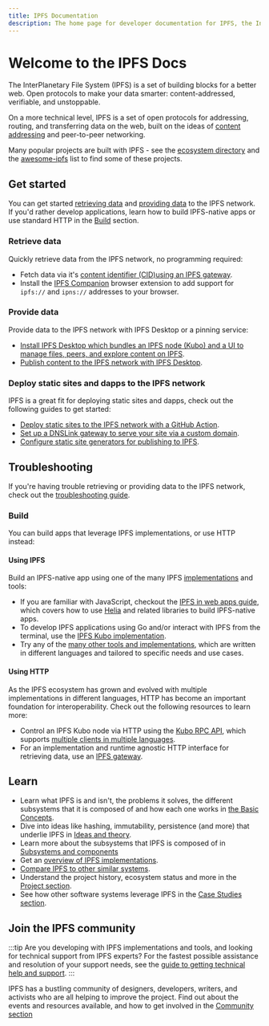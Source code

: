 ```yaml
---
title: IPFS Documentation
description: The home page for developer documentation for IPFS, the InterPlanetary File System.
---
```


# Welcome to the IPFS Docs

The InterPlanetary File System (IPFS) is a set of building blocks for a better web. Open protocols to make your data smarter: content-addressed, verifiable, and unstoppable.

On a more technical level, IPFS is a set of open protocols for addressing, routing, and transferring data on the web, built on the ideas of [content addressing](concepts/glossary.md#content-addressing) and peer-to-peer networking.

Many popular projects are built with IPFS - see the [ecosystem directory](https://ecosystem.ipfs.tech) and the [awesome-ipfs](https://github.com/ipfs/awesome-ipfs) list to find some of these projects.

## Get started

You can get started [retrieving data](#retrieve-data) and [providing data](#provide-data) to the IPFS network. If you'd rather develop applications, learn how to build IPFS-native apps or use standard HTTP in the [Build](#build) section.

### Retrieve data

Quickly retrieve data from the IPFS network, no programming required:

- Fetch data via it's [content identifier (CID)](concepts/glossary.md#cid)[using an IPFS gateway](./quickstart/retrieve.md).
- Install the [IPFS Companion](./install/ipfs-companion.md) browser extension to add support for `ipfs://` and `ipns://` addresses to your browser.

### Provide data

Provide data to the IPFS network with IPFS Desktop or a pinning service:

- [Install IPFS Desktop which bundles an IPFS node (Kubo) and a UI to manage files, peers, and explore content on IPFS](./install/ipfs-desktop.md).
- [Publish content to the IPFS network with IPFS Desktop](./how-to/desktop-app.md).

### Deploy static sites and dapps to the IPFS network

IPFS is a great fit for deploying static sites and dapps, check out the following guides to get started:

- [Deploy static sites to the IPFS network with a GitHub Action](./how-to/websites-on-ipfs/deploy-github-action.md).
- [Set up a DNSLink gateway to serve your site via a custom domain](./how-to/websites-on-ipfs/dnslink-gateway.md).
- [Configure static site generators for publishing to IPFS](./how-to/websites-on-ipfs/static-site-generators.md).

## Troubleshooting

If you're having trouble retrieving or providing data to the IPFS network, check out the [troubleshooting guide](./how-to/troubleshooting.md).

### Build

You can build apps that leverage IPFS implementations, or use HTTP instead:

#### Using IPFS

Build an IPFS-native app using one of the many IPFS [implementations](./concepts/ipfs-implementations.md) and tools:

- If you are familiar with JavaScript, checkout the [IPFS in web apps guide](./how-to/ipfs-in-web-apps.md), which covers how to use [Helia](https://github.com/ipfs/helia) and related libraries to build IPFS-native apps.
- To develop IPFS applications using Go and/or interact with IPFS from the terminal, use the [IPFS Kubo implementation](./install/command-line.md).
- Try any of the [many other tools and implementations](./concepts/ipfs-implementations.md), which are written in different languages and tailored to specific needs and use cases.

#### Using HTTP

As the IPFS ecosystem has grown and evolved with multiple implementations in different languages, HTTP has become an important foundation for interoperability. Check out the following resources to learn more:

- Control an IPFS Kubo node via HTTP using the [Kubo RPC API](./reference/kubo/rpc.md), which supports [multiple clients in multiple languages](./reference/kubo-rpc-cli.md).
- For an implementation and runtime agnostic HTTP interface for retrieving data, use an [IPFS gateway](./reference/http/gateway.md).

## Learn

- Learn what IPFS is and isn't, the problems it solves, the different subsystems that it is composed of and how each one works in [the Basic Concepts](./concepts/README.md#learn-the-basics).
- Dive into ideas like hashing, immutability, persistence (and more) that underlie IPFS in [Ideas and theory](./concepts/README.md#ideas-and-theory).
- Learn more about the subsystems that IPFS is composed of in [Subsystems and components](./concepts/README.md#subsystems-and-components)
- Get an [overview of IPFS implementations](./concepts/ipfs-implementations.md).
- [Compare IPFS to other similar systems](./concepts/comparisons.md).
- Understand the project history, ecosystem status and more in the [Project section](./project/README.md).
- See how other software systems leverage IPFS in the [Case Studies section](./case-studies/arbol.md).

## Join the IPFS community

:::tip
Are you developing with IPFS implementations and tools, and looking for technical support from IPFS experts? For the fastest possible assistance and resolution of your support needs, see the [guide to getting technical help and support](./community/README.md#get-technical-support-and-help).
:::

IPFS has a bustling community of designers, developers, writers, and activists who are all helping to improve the project. Find out about the events and resources available, and how to get involved in the [Community section](./community/README.md)
